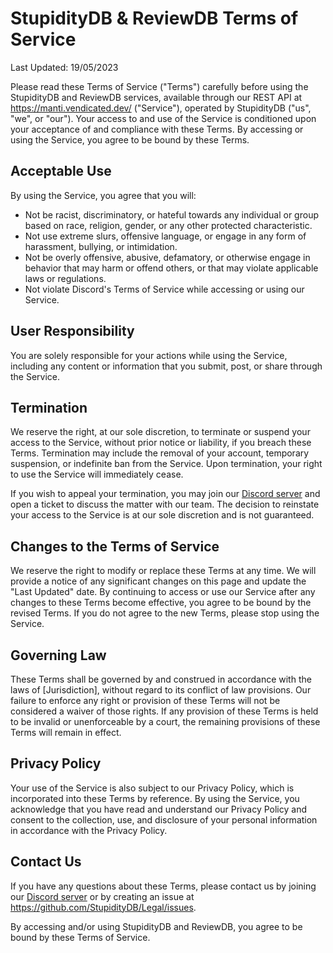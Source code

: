 # StupidityDB & ReviewDB Terms of Service

Last Updated: 19/05/2023

Please read these Terms of Service ("Terms") carefully before using the StupidityDB and ReviewDB services, available through our REST API at https://manti.vendicated.dev/ ("Service"), operated by StupidityDB ("us", "we", or "our"). Your access to and use of the Service is conditioned upon your acceptance of and compliance with these Terms. By accessing or using the Service, you agree to be bound by these Terms.

## Acceptable Use

By using the Service, you agree that you will:
* Not be racist, discriminatory, or hateful towards any individual or group based on race, religion, gender, or any other protected characteristic.
* Not use extreme slurs, offensive language, or engage in any form of harassment, bullying, or intimidation.
* Not be overly offensive, abusive, defamatory, or otherwise engage in behavior that may harm or offend others, or that may violate applicable laws or regulations.
* Not violate Discord's Terms of Service while accessing or using our Service.

## User Responsibility

You are solely responsible for your actions while using the Service, including any content or information that you submit, post, or share through the Service.

## Termination

We reserve the right, at our sole discretion, to terminate or suspend your access to the Service, without prior notice or liability, if you breach these Terms. Termination may include the removal of your account, temporary suspension, or indefinite ban from the Service. Upon termination, your right to use the Service will immediately cease.

If you wish to appeal your termination, you may join our [Discord server](https://discord.gg/uANw9s4Jnn) and open a ticket to discuss the matter with our team. The decision to reinstate your access to the Service is at our sole discretion and is not guaranteed.

## Changes to the Terms of Service

We reserve the right to modify or replace these Terms at any time. We will provide a notice of any significant changes on this page and update the "Last Updated" date. By continuing to access or use our Service after any changes to these Terms become effective, you agree to be bound by the revised Terms. If you do not agree to the new Terms, please stop using the Service.

## Governing Law

These Terms shall be governed by and construed in accordance with the laws of [Jurisdiction], without regard to its conflict of law provisions. Our failure to enforce any right or provision of these Terms will not be considered a waiver of those rights. If any provision of these Terms is held to be invalid or unenforceable by a court, the remaining provisions of these Terms will remain in effect.

## Privacy Policy

Your use of the Service is also subject to our Privacy Policy, which is incorporated into these Terms by reference. By using the Service, you acknowledge that you have read and understand our Privacy Policy and consent to the collection, use, and disclosure of your personal information in accordance with the Privacy Policy.

## Contact Us

If you have any questions about these Terms, please contact us by joining our [Discord server](https://discord.gg/6VMq5Um6xs) or by creating an issue at https://github.com/StupidityDB/Legal/issues.

By accessing and/or using StupidityDB and ReviewDB, you agree to be bound by these Terms of Service.
 
